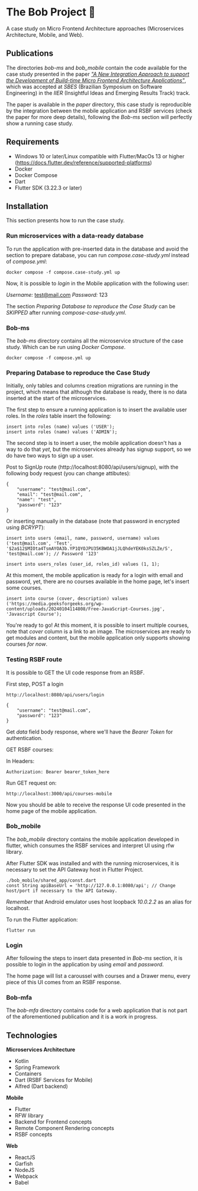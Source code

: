 
# The Bob Project 🐢

A case study on Micro Frontend Architecture approaches (Microservices Architecture, Mobile, and Web).

## Publications

The directories *bob-ms* and *bob_mobile* contain the code available for the case study presented in the paper *["A New Integration Approach to support the Development of Build-time Micro Frontend Architecture Applications"](https://github.com/fernandormoraes/the-bob-project/blob/main/paper/Moraes.Affonso_A%20New%20Integration%20Approach%20to%20support%20the%20Development%20of%20Build-time%20Micro%20Frontend%20Architecture%20Applications.pdf)*, which was accepted at *SBES* (Brazilian Symposium on Software Engineering) in the *IIER* (Insightful Ideas and Emerging Results Track) track.

The paper is available in the *paper* directory, this case study is reproducible by the integration between the mobile application and RSBF services (check the paper for more deep details), following the *Bob-ms* section will perfectly show a running case study.

## Requirements

- Windows 10 or later/Linux compatible with Flutter/MacOs 13 or higher (https://docs.flutter.dev/reference/supported-platforms)
- Docker
- Docker Compose
- Dart
- Flutter SDK (3.22.3 or later)

## Installation

This section presents how to run the case study.

### Run microservices with a data-ready database

To run the application with pre-inserted data in the database and avoid the section to prepare database, you can run *compose.case-study.yml* instead of *compose.yml*:

    docker compose -f compose.case-study.yml up

Now, it is possible to *login* in the Mobile application with the following user:

*Username:* test@mail.com
*Password:* 123

The section *Preparing Database to reproduce the Case Study* can be *SKIPPED* after running *compose-case-study.yml*.

### Bob-ms

The *bob-ms* directory contains all the microservice structure of the case study. Which can be run using *Docker Compose*.

    docker compose -f compose.yml up

### Preparing Database to reproduce the Case Study

Initially, only tables and columns creation migrations are running in the project, which means that although the database is ready, there is no data inserted at the start of the microservices.

The first step to ensure a running application is to insert the available user roles. In the *roles* table insert the following:

    insert into roles (name) values ('USER');
    insert into roles (name) values ('ADMIN');

The second step is to insert a user, the mobile application doesn't has a way to do that *yet*, but the microservices already has signup support, so we do have two ways to sign up a user.

Post to SignUp route (http://localhost:8080/api/users/signup), with the following body request (you can change attibutes):

    {
    	"username": "test@mail.com",
    	"email": "test@mail.com",
    	"name": "test",
    	"password": "123"
    }

Or inserting manually in the database (note that password in encrypted using *BCRYPT*):

    insert into users (email, name, password, username) values ('test@mail.com', 'Test', '$2a$12$MIOta4TsmAYOA3b.YP1QYOJPU35KBWOA1jJLQhdeYEK0ksSZLZe/S', 'test@mail.com'); // Password '123'

    insert into users_roles (user_id, roles_id) values (1, 1);

At this moment, the mobile application is ready for a login with email and password, yet, there are no courses available in the home page, let's insert some courses.

    insert into course (cover, description) values ('https://media.geeksforgeeks.org/wp-content/uploads/20240104114808/Free-JavaScript-Courses.jpg', 'Javascript Course');

You're ready to go! At this moment, it is possible to insert multiple courses, note that *cover* column is a link to an image. The microservices are ready to get modules and content, but the mobile application only supports showing courses *for now*.

### Testing RSBF route

It is possible to GET the UI code response from an RSBF.

First step, POST a login

    http://localhost:8080/api/users/login

    {
	    "username": "test@mail.com",
	    "password": "123"
    }

Get *data* field body response, where we'll have the *Bearer Token* for authentication.

GET RSBF courses:

In Headers:
    
    Authorization: Bearer bearer_token_here

Run GET request on:

    http://localhost:3000/api/courses-mobile

Now you should be able to receive the response UI code presented in the home page of the mobile application.

### Bob_mobile

The *bob_mobile* directory contains the mobile application developed in flutter, which consumes the RSBF services and interpret UI using rfw library.

After Flutter SDK was installed and with the running microservices, it is necessary to set the API Gateway host in Flutter Project.

    ./bob_mobile/shared_app/const.dart
    const String apiBaseUrl = 'http://127.0.0.1:8080/api'; // Change host/port if necessary to the API Gateway.

*Remember* that Android emulator uses host loopback *10.0.2.2* as an alias for localhost.

To run the Flutter application:

    flutter run

### Login

After following the steps to insert data presented in *Bob-ms* section, it is possible to login in the application by using *email* and *password*.

The home page will list a caroussel with courses and a Drawer menu, every piece of this UI comes from an RSBF response.

### Bob-mfa

The *bob-mfa* directory contains code for a web application that is not part of the aforementioned publication and it is a work in progress.

## Technologies
**Microservices Architecture**
- Kotlin
- Spring Framework
- Containers
- Dart (RSBF Services for Mobile)
- Alfred (Dart backend)

**Mobile**
- Flutter
- RFW library
- Backend for Frontend concepts
- Remote Component Rendering concepts
- RSBF concepts

**Web**
- ReactJS
- Garfish
- NodeJS
- Webpack
- Babel
